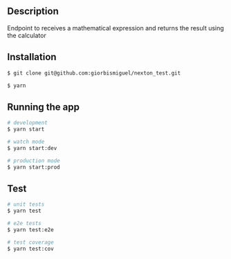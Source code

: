 ## Description

Endpoint to receives a mathematical expression and returns the result using the calculator

## Installation

```bash
$ git clone git@github.com:giorbismiguel/nexton_test.git
```

```bash
$ yarn
```

## Running the app

```bash
# development
$ yarn start

# watch mode
$ yarn start:dev

# production mode
$ yarn start:prod
```

## Test

```bash
# unit tests
$ yarn test

# e2e tests
$ yarn test:e2e

# test coverage
$ yarn test:cov
```
